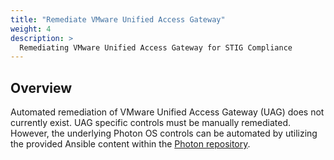 ```yaml
---
title: "Remediate VMware Unified Access Gateway"
weight: 4
description: >
  Remediating VMware Unified Access Gateway for STIG Compliance
---
```

## Overview
Automated remediation of VMware Unified Access Gateway (UAG) does not currently exist. UAG specific controls must be manually remediated. However, the underlying Photon OS controls can be automated by utilizing the provided Ansible content within the [Photon repository](https://github.com/vmware/dod-compliance-and-automation/tree/master/photon/3.0/ansible/vmware-photon-3.0-stig-ansible-hardening).
